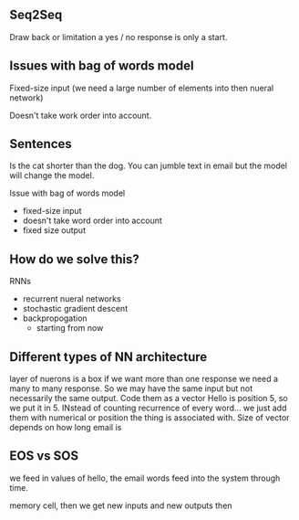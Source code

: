 ## Seq2Seq
Draw back or limitation a yes / no response is only a start. 

## Issues with bag of words model
Fixed-size input
(we need a large number of elements into then nueral network)

Doesn't take work order into account.

## Sentences
Is the cat shorter than the dog. You can jumble text in email but the model will change the model.

Issue with bag of words model
  - fixed-size input
  - doesn't take word order into account
  - fixed size output

## How do we solve this?
RNNs
  - recurrent nueral networks
  - stochastic gradient descent
  - backpropogation
    - starting from now

## Different types of NN architecture
layer of nuerons is a box
if we want more than one response we need a many to many response.
So we may have the same input but not necessarily the same output.
Code them as a vector
  Hello is position 5, so we put it in 5.
  INstead of counting recurrence of every word...
    we just add them with numerical or position the thing is associated with.
  Size of vector depends on how long email is


## EOS vs SOS
we feed in values of hello, the email words feed into the system through time.

memory cell, then we get new inputs and new outputs
then 


